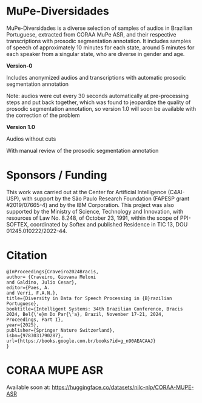 # MuPe-Diversidades
MuPe-Diversidades is a diverse selection of samples of audios in Brazilian Portuguese, extracted from CORAA MuPe ASR, and their respective transcriptions with prosodic segmentation annotation. It includes samples of speech of approximately 10 minutes for each state, around 5 minutes for each speaker from a singular state, who are diverse in gender and age.


**Version-0**

Includes anonymized audios and transcriptions with automatic prosodic segmentation annotation

Note: audios were cut every 30 seconds automatically at pre-processing steps and put back together, which was found to jeopardize the quality of prosodic segmentation annotation, so version 1.0 will soon be available with the correction of the problem


**Version 1.0**

Audios without cuts 

With manual review of the prosodic segmentation annotation

# Sponsors / Funding

This work was carried out at the Center for Artificial Intelligence (C4AI-USP), with support by the São Paulo Research Foundation (FAPESP grant #2019/07665-4) and by the IBM Corporation. This project was also supported by the Ministry of Science, Technology and Innovation, with resources of Law No. 8.248, of October 23, 1991, within the scope of PPI-SOFTEX, coordinated by Softex and published Residence in TIC 13, DOU 01245.010222/2022-44.


# Citation

```
@InProceedings{Craveiro2024Bracis,
author= {Craveiro, Giovana Meloni
and Galdino, Julio Cesar},
editor={Paes, A.
and Verri, F.A.N.},
title={Diversity in Data for Speech Processing in {B}razilian Portuguese},
booktitle={Intelligent Systems: 34th Brazilian Conference, Bracis 2024, Bel{\'e}m Do Par{\'a}, Brazil, November 17-21, 2024, Proceedings, Part I},
year={2025},
publisher={Springer Nature Switzerland},
isbn={9783031790287},
url={https://books.google.com.br/books?id=g_n90AEACAAJ}
}

```


# CORAA MUPE ASR

Available soon at: https://huggingface.co/datasets/nilc-nlp/CORAA-MUPE-ASR
